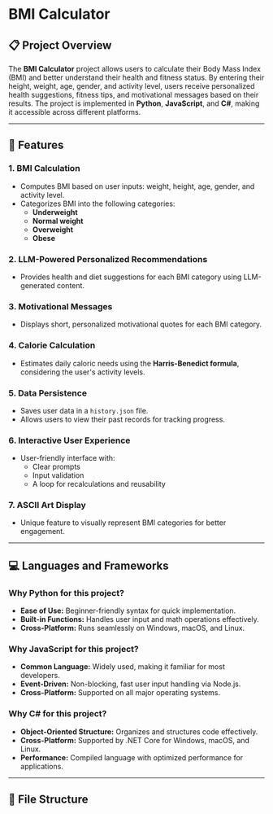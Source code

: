 # BMI Calculator

## 📋 Project Overview
The **BMI Calculator** project allows users to calculate their Body Mass Index (BMI) and better understand their health and fitness status. By entering their height, weight, age, gender, and activity level, users receive personalized health suggestions, fitness tips, and motivational messages based on their results. The project is implemented in **Python**, **JavaScript**, and **C#**, making it accessible across different platforms.

---

## 🚀 Features
### 1. BMI Calculation
- Computes BMI based on user inputs: weight, height, age, gender, and activity level.
- Categorizes BMI into the following categories:
  - **Underweight**
  - **Normal weight**
  - **Overweight**
  - **Obese**

### 2. LLM-Powered Personalized Recommendations
- Provides health and diet suggestions for each BMI category using LLM-generated content.

### 3. Motivational Messages
- Displays short, personalized motivational quotes for each BMI category.

### 4. Calorie Calculation
- Estimates daily caloric needs using the **Harris-Benedict formula**, considering the user's activity levels.

### 5. Data Persistence
- Saves user data in a `history.json` file.
- Allows users to view their past records for tracking progress.

### 6. Interactive User Experience
- User-friendly interface with:
  - Clear prompts
  - Input validation
  - A loop for recalculations and reusability

### 7. ASCII Art Display
- Unique feature to visually represent BMI categories for better engagement.

---

## 💻 Languages and Frameworks

### Why **Python** for this project?
- **Ease of Use:** Beginner-friendly syntax for quick implementation.
- **Built-in Functions:** Handles user input and math operations effectively.
- **Cross-Platform:** Runs seamlessly on Windows, macOS, and Linux.

### Why **JavaScript** for this project?
- **Common Language:** Widely used, making it familiar for most developers.
- **Event-Driven:** Non-blocking, fast user input handling via Node.js.
- **Cross-Platform:** Supported on all major operating systems.

### Why **C#** for this project?
- **Object-Oriented Structure:** Organizes and structures code effectively.
- **Cross-Platform:** Supported by .NET Core for Windows, macOS, and Linux.
- **Performance:** Compiled language with optimized performance for applications.

---

## 📂 File Structure
